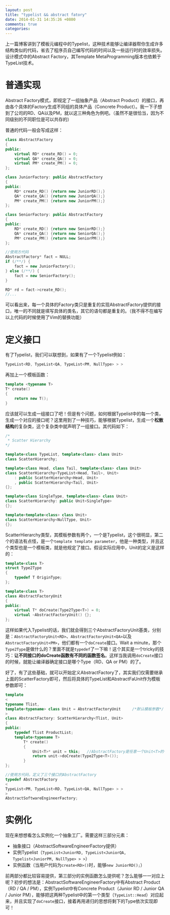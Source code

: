 ```yaml
---
layout: post
title: "typelist && abstract fatory"
date: 2014-01-31 14:35:26 +0800
comments: true
categories: 
---
```


上一篇博客讲到了模板元编程中的Typelist，这种技术能够让编译器帮你生成许多结构类似的代码，省去了程序员自己编写代码的时间以及一些运行时的效率损失。设计模式中的Abstract Factory，其Template MetaProgramming版本也依赖于TypeList技术。

# 普通实现

Abstract Factory模式，即规定了一组抽象产品（Abstract Product）的接口，再由各个具体的Factory生成不同组的具体产品（Concrete Product）。我一下子想到了公司的RD、QA以及PM，就以这三种角色为例吧。（虽然不是很恰当，因为不同级别的不同职位是可以共存的）

普通的代码一般会写成这样：

``` cpp
class AbstractFactory
{
public:
    virtual RD* create_RD() = 0;
    virtual QA* create_QA() = 0;
    virtual PM* create_PM() = 0;
};

class JuniorFactory: public AbstractFactory
{
public:
    RD* create_RD() {return new JuniorRD();}
    QA* create_QA() {return new JuniorQA();}
    PM* create_PM() {return new JuniorPM();}
};

class SeniorFactory: public AbstractFactory
{
public:
    RD* create_RD() {return new SeniorRD();}
    QA* create_QA() {return new SeniorQA();}
    PM* create_PM() {return new SeniorPM();}
};

//使用方代码
AbstractFactory* fact = NULL;
if (/**/) {
    fact = new JuniorFactory();
} else (/**/) {
    fact = new SeniorFactory();
}

RD* rd = fact->create_RD();
//...
```

可以看出来，每一个具体的Factory类只是重复的实现AbstractFactory提供的接口，唯一的不同就是填写具体的类名，其它的语句都是重复的。（我不得不在编写以上代码的时候使用了Vim的替换功能）

# 定义接口

有了Typelist，我们可以联想到，如果有了一个Typelist例如：

``` cpp
TypeList<RD, TypeList<QA, TypeList<PM, NullType> > >
```

再加上一个模板函数：

``` cpp
template <typename T>
T* create()
{
    return new T();
}
```

应该就可以生成一组接口了吧！但是有个问题，如何根据Typelist中的每一个类，生成一个对应的接口呢？这里用到了一种技巧，能够根据Typelist，生成一个**松散结构**的复杂类，这个复杂类中就声明了一组接口。其代码如下：

``` cpp
/*
 * Scatter Hierarchy
*/

template<class TypeList, template<class> class Unit>
class ScatterHierarchy;

template<class Head, class Tail, template<class> class Unit>
class ScatterHierarchy<TypeList<Head, Tail>, Unit>
    : public ScatterHierarchy<Head, Unit>
    , public ScatterHierarchy<Tail, Unit>
{};

template<class SingleType, template<class> class Unit>
class ScatterHierarchy: public Unit<SingleType>
{};

template<template<class> class Unit>
class ScatterHierarchy<NullType, Unit>
{};
```

ScatterHierarchy类型，其模板参数有两个，一个是Typelist，这个很明显，第二个的语法有点怪，是一个`template template parameter`，他是一种类型，并且这个类型也是一个模板类，就是他规定了接口。假设实际应用中，Unit的定义是这样的：

``` cpp
template<class T>
struct Type2Type
{
    typedef T OriginType;
};

template<class T>
class AbstractFactoryUnit
{
public:
    virtual T* doCreate(Type2Type<T>) = 0;
    virtual ~AbstractFactoryUnit() {};
};
```

这样如果代入Typelist的话，我们就会得到三个AbstractFactoryUnit基类，分别是：`AbstractFactoryUnit<RD>`、`AbstractFactoryUnit<QA>`以及`AbstractFactoryUnit<PM>`，他们都有一个`doCreate`接口。Wait a minute，那个`Type2Type`是做什么的？里面不就是`typedef`了一下嘛！这个其实是一个tricky的技巧：**让不同接口的doCreate函数有不同的函数签名**。这样当我调用`doCreate`接口的时候，就能让编译器确定接口是哪个Type（RD、QA or PM）的了。

好了，有了这些基础，就可以开始定义AbstractFactory了，其实我们仅需要继承上面的ScatterFactory即可，然后将具体的TypeList和AbstractFaUnit作为模板参数即可：

``` cpp
template
<
typename Tlist,
template<typename> class Unit = AbstractFactoryUnit     /*默认模板参数*/
>
class AbstractFactory: ScatterHierarchy<Tlist, Unit>
{
public:
    typedef Tlist ProductList;
    template<typename T>
        T* create()
        {
            Unit<T>* unit = this;   //AbstractFactory是任意一个Unit<T>的子类, for T in Tlist
            return unit->doCreate(Type2Type<T>());
        }
};

//使用方代码，定义了三个接口的AbstractFactory
typedef AbstractFactory
<
TypeList<PM, TypeList<RD, TypeList<QA, NullType> > >
>
AbstractSoftwareEngineerFactory;
```

# 实例化

现在来想想看怎么实例化一个抽象工厂。需要这样三部分元素：

* 抽象接口（AbstractSoftwareEngineerFactory提供）
* 实例Typelist（`TypeList<JuniorRD, TypeList<JuniorQA, Typelist<JuniorPM, NullType> > >`）
* 实例函数（当用户代码为`create<RD>()`时，能够`new JuniorRD();`）

前两部分都比较容易提供，第三部分的实例函数怎么提供呢？怎么能够一一对应上呢？初步的想法是：AbstractSoftwareEngineerFactory中有Abstract Product（RD / QA / PM），实例Typelist中有Concrete Product（Junior RD / Junior QA / Junior PM），能够把这两种Typelist中的第一个类型（`TypeList::Head`）对应起来，并且实现了`doCreate`接口，接着再用递归的思想将剩下的Type依次实现即可！


